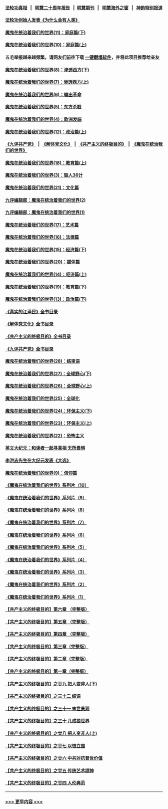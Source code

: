 #### [法轮功真相](https://github.com/gfw-breaker/truth/blob/master/README.md?t=0) &nbsp;&nbsp;|&nbsp;&nbsp; [明慧二十周年报告](https://github.com/gfw-breaker/mh-reports/blob/master/README.md?t=0) &nbsp;&nbsp;|&nbsp;&nbsp;[明慧期刊](https://github.com/gfw-breaker/mh-qikan) &nbsp;&nbsp;|&nbsp;&nbsp; [明慧海外之窗](https://github.com/gfw-breaker/mh-news/blob/master/README.md?t=0) &nbsp;&nbsp;|&nbsp;&nbsp; [神韵特别报道](https://github.com/gfw-breaker/mh-news/blob/master/shenyun.md?t=0)
#### [法轮功创始人发表《为什么会有人类》](../pages/nsc422/n13912117.md?t=03290643) 
#### [魔鬼在统治着我们的世界(11)：家庭篇(下)](../pages/nsc422/n10440961.md?t=03290643) 
#### [魔鬼在统治着我们的世界(10)：家庭篇(上)](../pages/nsc422/n10435448.md?t=03290643) 
#### 五毛举报越来越频繁，请网友们前往下载 [一键翻墙软件](https://github.com/gfw-breaker/ssr-accounts)，并将此项目推荐给亲友
#### [魔鬼在统治着我们的世界(8)：渗透西方(下)](../pages/nsc422/n10429603.md?t=03290643) 
#### [魔鬼在统治着我们的世界(7)：渗透西方(上)](../pages/nsc422/n10426013.md?t=03290643) 
#### [魔鬼在统治着我们的世界(6)：输出革命](../pages/nsc422/n10421536.md?t=03290643) 
#### [魔鬼在统治着我们的世界(5)：东方杀戮](../pages/nsc422/n10417707.md?t=03290643) 
#### [魔鬼在统治着我们的世界(4)：欧洲发端](../pages/nsc422/n10414890.md?t=03290643) 
#### [魔鬼在统治着我们的世界(12)：政治篇(上)](../pages/nsc422/n10444576.md?t=03290643) 
#### [《九评共产党》](https://github.com/begood0513/9ping.md/blob/master/README.md) &nbsp;|&nbsp; [《解体党文化》](../../../../jtdwh.md/blob/master/README.md)  &nbsp;|&nbsp; [《共产主义的终极目的》](../../../../gczydzjmd.md/blob/master/README.md) &nbsp;|&nbsp; [《魔鬼在统治我们的世界》](../../../../mgztzwmdsj.md/blob/master/README.md) 
#### [魔鬼在统治着我们的世界(18)：教育篇(上)](../pages/nsc422/n10526970.md?t=03290643) 
#### [魔鬼在统治着我们的世界(3)：毁人36计](../pages/nsc422/n10411583.md?t=03290643) 
#### [魔鬼在统治着我们的世界(21)：文化篇](../pages/nsc422/n10597706.md?t=03290643) 
#### [九评编辑部：魔鬼在统治着我们的世界(2)](../pages/nsc422/n10410036.md?t=03290643) 
#### [九评编辑部：魔鬼在统治着我们的世界(1)](../pages/nsc422/n10406825.md?t=03290643) 
#### [魔鬼在统治着我们的世界(17)：艺术篇](../pages/nsc422/n10499093.md?t=03290643) 
#### [魔鬼在统治着我们的世界(16)：法律篇](../pages/nsc422/n10485969.md?t=03290643) 
#### [魔鬼在统治着我们的世界(15)：经济篇(下)](../pages/nsc422/n10469975.md?t=03290643) 
#### [魔鬼在统治着我们的世界(20)：媒体篇](../pages/nsc422/n10586579.md?t=03290643) 
#### [魔鬼在统治着我们的世界(14)：经济篇(上)](../pages/nsc422/n10457370.md?t=03290643) 
#### [魔鬼在统治着我们的世界(19)：教育篇(下)](../pages/nsc422/n10564808.md?t=03290643) 
#### [魔鬼在统治着我们的世界(13)：政治篇(下)](../pages/nsc422/n10448270.md?t=03290643) 
#### [《真实的江泽民》全书目录](../pages/nsc422/n13721399.md?t=03290643) 
#### [《解体党文化》全书目录](../pages/nsc422/n13721157.md?t=03290643) 
#### [《共产主义的终极目的》全书目录](../pages/nsc422/n13721048.md?t=03290643) 
#### [《九评共产党》全书目录](../pages/nsc422/n13708085.md?t=03290643) 
#### [魔鬼在统治着我们的世界(28)：结束语](../pages/nsc422/n10936246.md?t=03290643) 
#### [魔鬼在统治着我们的世界(27)：全球野心(下)](../pages/nsc422/n10928319.md?t=03290643) 
#### [魔鬼在统治着我们的世界(26)：全球野心(上)](../pages/nsc422/n10900318.md?t=03290643) 
#### [魔鬼在统治着我们的世界(25)：全球化](../pages/nsc422/n10788205.md?t=03290643) 
#### [魔鬼在统治着我们的世界(24)：环保主义(下)](../pages/nsc422/n10695307.md?t=03290643) 
#### [魔鬼在统治着我们的世界(23)：环保主义(上)](../pages/nsc422/n10688613.md?t=03290643) 
#### [魔鬼在统治着我们的世界(22)：恐怖主义](../pages/nsc422/n10614727.md?t=03290643) 
#### [英文大纪元：和读者一起寻真相 无所畏惧](../pages/nsc422/n12542027.md?t=03290643) 
#### [李洪志先生在大纪元发表《大选》](../pages/nsc422/n12534746.md?t=03290643) 
#### [魔鬼在统治着我们的世界(9)：信仰篇](../pages/nsc422/n10432159.md?t=03290643) 
#### [《魔鬼在统治着我们的世界》系列片（10）](../pages/nsc422/n12292670.md?t=03290643) 
#### [《魔鬼在统治着我们的世界》系列片（9）](../pages/nsc422/n12290859.md?t=03290643) 
#### [《魔鬼在统治着我们的世界》系列片（8）](../pages/nsc422/n12287445.md?t=03290643) 
#### [《魔鬼在统治着我们的世界》系列片（7）](../pages/nsc422/n12283425.md?t=03290643) 
#### [《魔鬼在统治着我们的世界》系列片（6）](../pages/nsc422/n12282314.md?t=03290643) 
#### [《魔鬼在统治着我们的世界》系列片（5）](../pages/nsc422/n12281419.md?t=03290643) 
#### [《魔鬼在统治着我们的世界》系列片（4）](../pages/nsc422/n12274024.md?t=03290643) 
#### [《魔鬼在统治着我们的世界》系列片（3）](../pages/nsc422/n12271322.md?t=03290643) 
#### [《魔鬼在统治着我们的世界》系列片（2）](../pages/nsc422/n12269049.md?t=03290643) 
#### [《魔鬼在统治着我们的世界》系列片（1）](../pages/nsc422/n12267575.md?t=03290643) 
#### [【共产主义的终极目的】第六章 （完整版）](../pages/nsc422/n11428913.md?t=03290643) 
#### [【共产主义的终极目的】第五章 （完整版）](../pages/nsc422/n11428912.md?t=03290643) 
#### [【共产主义的终极目的】第四章 （完整版）](../pages/nsc422/n11428907.md?t=03290643) 
#### [【共产主义的终极目的】第三章（完整版）](../pages/nsc422/n11428848.md?t=03290643) 
#### [【共产主义的终极目的】第二章（完整版）](../pages/nsc422/n11428831.md?t=03290643) 
#### [【共产主义的终极目的】第一章（完整版）](../pages/nsc422/n11417651.md?t=03290643) 
#### [【共产主义的终极目的】之廿九 把人变非人(下)](../pages/nsc422/n11344140.md?t=03290643) 
#### [【共产主义的终极目的】之三十二 结语](../pages/nsc422/n11360535.md?t=03290643) 
#### [【共产主义的终极目的】之三十一 末世景观](../pages/nsc422/n11351129.md?t=03290643) 
#### [【共产主义的终极目的】之三十 几成狼世界](../pages/nsc422/n11348280.md?t=03290643) 
#### [【共产主义的终极目的】之廿八 把人变非人(上)](../pages/nsc422/n11340492.md?t=03290643) 
#### [【共产主义的终极目的】之廿七 以恨立国](../pages/nsc422/n11336944.md?t=03290643) 
#### [【共产主义的终极目的】之廿六 中共对抗普世价值](../pages/nsc422/n11324785.md?t=03290643) 
#### [【共产主义的终极目的】之廿五 传统艺术颂神](../pages/nsc422/n11296396.md?t=03290643) 
#### [【共产主义的终极目的】之廿四 人伦典范](../pages/nsc422/n11296397.md?t=03290643) 

----
#### [ >>> 更早内容 <<< ](../indexes/nsc422-earlier.md)
